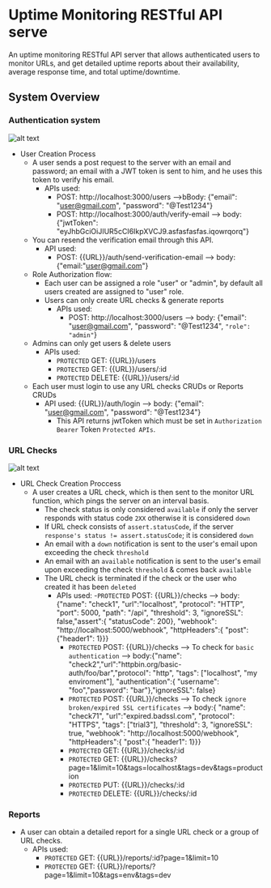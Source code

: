 # Uptime Monitoring RESTful API serve
An uptime monitoring RESTful API server that allows authenticated users to monitor URLs, and get detailed uptime reports about their availability, average response time, and total uptime/downtime.

## System Overview
### Authentication system
![alt text](https://github.com/MinaMamdouh2/BOSTA-API/blob/Readme.md-Images/UserCreation.png?raw=true)
- User Creation Process
  - A user sends a post request to the server with an email and password; an email with a JWT token is sent to him, and he uses this token to verify his email.
    - APIs used:
      - POST: http://localhost:3000/users -->bBody: {"email": "user@gmail.com", "password": "@Test1234"}
      - POST:  http://localhost:3000/auth/verify-email --> body: {"jwtToken": "eyJhbGciOiJIUR5cCI6IkpXVCJ9.asfasfasfas.iqowrqorq"}
  - You can resend the verification email through this API.
    - API used:
      - POST: {{URL}}/auth/send-verification-email --> body: {"email:"user@gmail.com"}
  - Role Authorization flow:
    - Each user can be assigned a role "user" or "admin", by default all users created are assigned to "user" role.
    - Users can only create URL checks & generate reports
      - APIs used:
        - POST: http://localhost:3000/users --> body: {"email": "user@gmail.com", "password": "@Test1234", `"role": "admin"`} 
  - Admins can only get users & delete users
    - APIs used:
      - `PROTECTED` GET: {{URL}}/users
      - `PROTECTED` GET: {{URL}}/users/:id
      - `PROTECTED` DELETE: {{URL}}/users/:id
  - Each user must login to use any URL checks CRUDs or Reports CRUDs
    - API used: {{URL}}/auth/login --> body: {"email": "user@gmail.com", "password": "@Test1234"}
      - This API returns jwtToken which must be set in `Authorization Bearer` Token `Protected APIs`.
### URL Checks
![alt text](https://github.com/MinaMamdouh2/BOSTA-API/blob/Readme.md-Images/UrlcheckCreation.png?raw=true)
- URL Check Creation Proccess
  - A user creates a URL check, which is then sent to the monitor URL function, which pings the server on an interval basis.
    - The check status is only considered `available` if only the server responds with status code `2XX` otherwise it is considered `down`
    - If URL check consists of `assert.statusCode`, if the server `response's status != assert.statusCode`; it is considered `down` 
    - An email with a `down` notification is sent to the user's email upon exceeding the check `threshold`
    - An email with an `available` notification is sent to the user's email upon exceeding the check `threshold` & comes back `available`
    - The URL check is terminated if the check or the user who created it has been `deleted`
      - APIs used:
        -`PROTECTED` POST: {{URL}}/checks --> body: {"name": "check1", "url":"localhost", "protocol": "HTTP", "port": 5000, "path": "/api", "threshold": 3,
        "ignoreSSL": false,"assert":{ "statusCode": 200}, "webhook": "http://localhost:5000/webhook", "httpHeaders":{ "post":{"header1": 1}}}
        - `PROTECTED` POST: {{URL}}/checks --> To check for `basic authentication` --> body:{"name": "check2","url":"httpbin.org/basic-auth/foo/bar","protocol": "http", "tags": ["localhost", "my enviroment"], "authentication":{ "username": "foo","password": "bar"},"ignoreSSL": false}
        -  `PROTECTED` POST: {{URL}}/checks --> To check  `ignore broken/expired SSL certificates` --> body:{ "name": "check71", "url":"expired.badssl.com", "protocol": "HTTPS", "tags": ["trial3"], "threshold": 3, "ignoreSSL": true, "webhook": "http://localhost:5000/webhook", "httpHeaders":{ "post":{ "header1": 1}}}
        - `PROTECTED` GET: {{URL}}/checks/:id
        - `PROTECTED` GET: {{URL}}/checks?page=1&limit=10&tags=localhost&tags=dev&tags=production
        - `PROTECTED` PUT: {{URL}}/checks/:id
        - `PROTECTED` DELETE: {{URL}}/checks/:id
### Reports
- A user can obtain a detailed report for a single URL check or a group of URL checks.
  - APIs used:
    - `PROTECTED` GET: {{URL}}/reports/:id?page=1&limit=10
    - `PROTECTED` GET: {{URL}}/reports/?page=1&limit=10&tags=env&tags=dev
   
      
